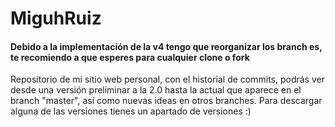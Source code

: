 MiguhRuiz
=========



#### Debido a la implementación de la v4 tengo que reorganizar los branch es, te recomiendo a que esperes para cualquier clone o fork 








Repositorio de mi sitio web personal, con el historial de commits, podrás ver desde una versión preliminar a la 2.0 hasta la actual que aparece en el branch "master", así como nuevas ideas en otros branches.
Para descargar alguna de las versiones tienes un apartado de versiones :)
